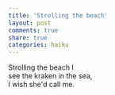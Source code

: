 ```yaml
---
title: 'Strolling the beach'
layout: post
comments: true
share: true
categories: haiku
---
```

Strolling the beach I  
see the kraken in the sea,  
I wish she'd call me.
